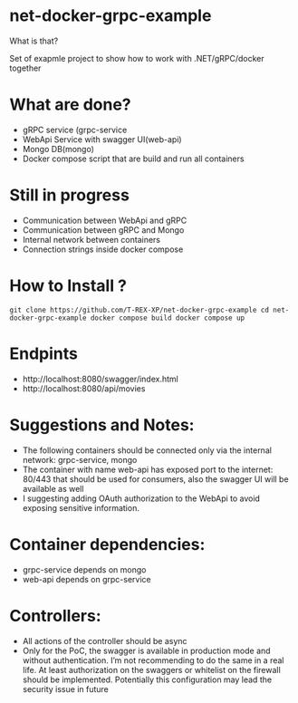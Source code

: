 # net-docker-grpc-example

What is that?

Set of exapmle project to show how to work with .NET/gRPC/docker together

# What are done?
- gRPC service (grpc-service
- WebApi Service with swagger UI(web-api)
- Mongo DB(mongo)
- Docker compose script that are build and run all containers

# Still in progress
-	Communication between WebApi and gRPC
-	Communication between gRPC and Mongo
-	Internal network between containers
-	Connection strings inside docker compose

# How to Install ?
`git clone https://github.com/T-REX-XP/net-docker-grpc-example
cd net-docker-grpc-example
docker compose build
docker compose up
`

# Endpints
-	http://localhost:8080/swagger/index.html
-	http://localhost:8080/api/movies

# Suggestions and Notes:
-	The following containers should be connected only via the internal network: grpc-service, mongo
-	The container with name web-api has exposed port to the internet: 80/443 that should be used for consumers, also the swagger UI will be available as well
-	I suggesting adding OAuth authorization to the WebApi to avoid exposing sensitive information.

# Container dependencies:
 - grpc-service depends on mongo
 - web-api depends on grpc-service

# Controllers:
-	All actions of the controller should be async
- Only for the PoC, the swagger is available in production mode and without authentication. I’m not recommending to do the same in a real life. At least authorization on the swaggers or whitelist on the firewall should be implemented. Potentially this configuration may lead the security issue in future

